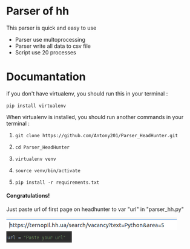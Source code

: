 # Parser of hh

This parser is quick and easy to use

* Parser use multoprocessing 
* Parser write all data to csv file
* Script use 20 processes

# Documantation

if you don't have virtualenv, you should run this in your terminal :

`pip install virtualenv`

When virtualenv is installed, you should run another commands in your terminal :

1. `git clone https://github.com/Antony201/Parser_HeadHunter.git`

2. `cd Parser_HeadHunter`

3. `virtualenv venv`

4. `source venv/bin/activate`

5. `pip install -r requirements.txt`

#### Congratulations!
Just paste url of first page on headhunter to var "url" in "parser_hh.py"

![alt text](https://github.com/Antony201/Parser_HeadHunter/blob/master/Images/serv_link.png "Logo Title Text 1")
![alt text](https://github.com/Antony201/Parser_HeadHunter/blob/master/Images/var.png "Logo Title Text 1")
